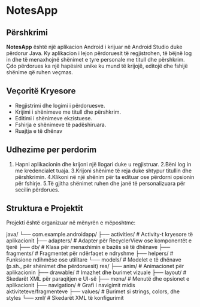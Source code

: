 # NotesApp

## Përshkrimi
**NotesApp** është një aplikacion Android i krijuar në Android Studio duke përdorur Java. Ky aplikacion i lejon përdoruesit të regjistrohen, të bëjnë log in dhe të menaxhojnë shënimet e tyre personale me titull dhe përshkrim. Çdo përdorues ka një hapësirë unike ku mund të krijojë, editojë dhe fshijë shënime që ruhen veçmas.

## Veçoritë Kryesore
- Regjistrimi dhe logimi i përdoruesve.
- Krijimi i shënimeve me titull dhe përshkrim.
- Editimi i shënimeve ekzistuese.
- Fshirja e shënimeve të padëshiruara.
- Ruajtja e të dhënav

## Udhezime per perdorim

1. Hapni aplikacionin dhe krijoni një llogari duke u regjistruar.
2.Bëni log in me kredencialet tuaja.
3.Krijoni shënime të reja duke shtypur titullin dhe përshkrimin.
4.Klikoni në një shënim për ta edituar ose përdorni opsionin për fshirje.
5.Të gjitha shënimet ruhen dhe janë të personalizuara për secilin përdorues.


## Struktura e Projektit

Projekti është organizuar në mënyrën e mëposhtme:

java/
  └── com.example.androidapp/
      ├── activities/    # Activity-t kryesore të aplikacionit
      ├── adapters/      # Adapter për RecyclerView ose komponentët e tjerë
      ├── db/            # Klasa për menaxhimin e bazës së të dhënave
      ├── fragments/     # Fragmentet për ndërfaqet e ndryshme
      ├── helpers/       # Funksione ndihmëse ose utilitare
      └── models/        # Modelet e të dhënave (p.sh., për shënimet dhe përdoruesit)
res/
  ├── anim/              # Animacionet për aplikacionin
  ├── drawable/          # Imazhet dhe burimet vizuale
  ├── layout/            # Skedarët XML për paraqitjen e UI-së
  ├── menu/              # Menutë dhe opsionet e aplikacionit
  ├── navigation/        # Grafi i navigimit midis aktiviteteve/fragmenteve
  ├── values/            # Burimet si strings, colors, dhe styles
  └── xml/               # Skedarët XML të konfigurimit

